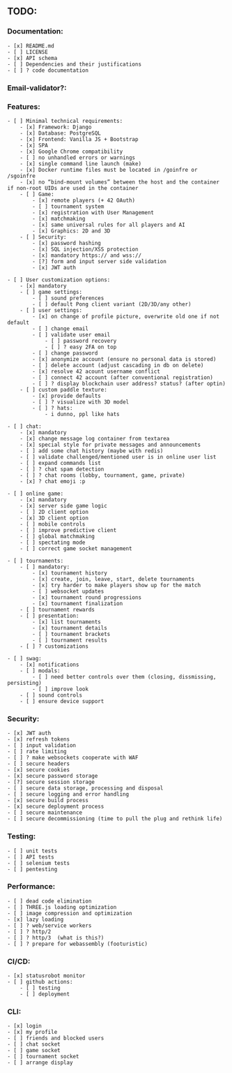 ## TODO:

### Documentation:
	- [x] README.md
	- [ ] LICENSE
	- [x] API schema
	- [ ] Dependencies and their justifications
	- [ ] ? code documentation

###  Email-validator?:

### Features:
	- [ ] Minimal technical requirements:
		- [x] Framework: Django
		- [x] Database: PostgreSQL
		- [x] Frontend: Vanilla JS + Bootstrap
		- [x] SPA
		- [x] Google Chrome compatibility
		- [ ] no unhandled errors or warnings
		- [x] single command line launch (make)
		- [x] Docker runtime files must be located in /goinfre or /sgoinfre
		- [x] no “bind-mount volumes” between the host and the container if non-root UIDs are used in the container
		- [ ] Game:
			- [x] remote players (+ 42 OAuth)
			- [ ] tournament system
			- [x] registration with User Management
			- [x] matchmaking
			- [x] same universal rules for all players and AI
			- [x] Graphics: 2D and 3D
		- [ ] Security:
			- [x] password hashing
			- [x] SQL injection/XSS protection
			- [x] mandatory https:// and wss://
			- [?] form and input server side validation
			- [x] JWT auth

	- [ ] User customization options:
		- [x] mandatory
		- [ ] game settings:
			- [ ] sound preferences
			- [ ] default Pong client variant (2D/3D/any other)
		- [ ] user settings:
			- [x] on change of profile picture, overwrite old one if not default
			- [ ] change email
			- [ ] validate user email
				- [ ] password recovery
				- [ ] ? easy 2FA on top
			- [ ] change password
			- [x] anonymize account (ensure no personal data is stored)
			- [ ] delete account (adjust cascading in db on delete)
			- [x] resolve 42 acount username conflict
			- [ ] connect 42 account (after conventional registration)
			- [ ] ? display blockchain user address? status? (after optin)
		- [ ] custom paddle texture:
			- [x] provide defaults
			- [ ] ? visualize with 3D model
			- [ ] ? hats:
				- i dunno, ppl like hats

	- [ ] chat:
		- [x] mandatory
		- [x] change message log container from textarea
		- [x] special style for private messages and announcements
		- [ ] add some chat history (maybe with redis)
		- [ ] validate challenged/mentioned user is in online user list
		- [ ] expand commands list
		- [ ] ? chat spam detection
		- [ ] ? chat rooms (lobby, tournament, game, private)
		- [x] ? chat emoji :p

	- [ ] online game:
		- [x] mandatory
		- [x] server side game logic
		- [ ] 2D client option
		- [x] 3D client option
		- [ ] mobile controls
		- [ ] improve predictive client
		- [ ] global matchmaking
		- [ ] spectating mode
		- [ ] correct game socket management

	- [ ] tournaments:
		- [ ] mandatory:
			- [x] tournament history
			- [x] create, join, leave, start, delete tournaments
			- [x] try harder to make players show up for the match
			- [ ] websocket updates
			- [x] tournament round progressions
			- [x] tournament finalization
		- [ ] tournament rewards
		- [ ] presentation:
			- [x] list tournaments
			- [x] tournament details
			- [ ] tournament brackets
			- [ ] tournament results
		- [ ] ? customizations

	- [ ] swag:
		- [x] notifications
		- [ ] modals:
			- [ ] need better controls over them (closing, dissmissing, persisting)
			- [ ] improve look
		- [ ] sound controls
		- [ ] ensure device support

### Security:
	- [x] JWT auth
	- [x] refresh tokens
	- [ ] input validation
	- [ ] rate limiting
	- [ ] ? make websockets cooperate with WAF
	- [ ] secure headers
	- [x] secure cookies
	- [x] secure password storage
	- [?] secure session storage
	- [ ] secure data storage, processing and disposal
	- [ ] secure logging and error handling
	- [x] secure build process
	- [x] secure deployment process
	- [ ] secure maintenance
	- [ ] secure decommissioning (time to pull the plug and rethink life)

### Testing:
	- [ ] unit tests
	- [ ] API tests
	- [ ] selenium tests
	- [ ] pentesting

### Performance:
	- [ ] dead code elimination
	- [ ] THREE.js loading optimization
	- [ ] image compression and optimization
	- [x] lazy loading
	- [ ] ? web/service workers
	- [ ] ? http/2
	- [ ] ? http/3  (what is this?)
	- [ ] ? prepare for webassembly (footuristic)

### CI/CD:
	- [x] statusrobot monitor
	- [ ] github actions:
		- [ ] testing
		- [ ] deployment

### CLI:
	- [x] login
	- [x] my profile
	- [ ] friends and blocked users
	- [ ] chat socket
	- [ ] game socket
	- [ ] tournament socket
	- [ ] arrange display
